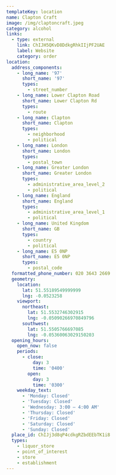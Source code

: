 ```yaml
---
templateKey: location
name: Clapton Craft
image: /img/claptoncraft.jpeg
category: alcohol
links:
  - type: external
    link: ChIJH5QKvD8DdkgRhkIIjPF2UAE
    label: Website
    category: order
location:
  address_components:
    - long_name: '97'
      short_name: '97'
      types:
        - street_number
    - long_name: Lower Clapton Road
      short_name: Lower Clapton Rd
      types:
        - route
    - long_name: Clapton
      short_name: Clapton
      types:
        - neighborhood
        - political
    - long_name: London
      short_name: London
      types:
        - postal_town
    - long_name: Greater London
      short_name: Greater London
      types:
        - administrative_area_level_2
        - political
    - long_name: England
      short_name: England
      types:
        - administrative_area_level_1
        - political
    - long_name: United Kingdom
      short_name: GB
      types:
        - country
        - political
    - long_name: E5 0NP
      short_name: E5 0NP
      types:
        - postal_code
  formatted_phone_number: 020 3643 2669
  geometry:
    location:
      lat: 51.55189549999999
      lng: -0.0523258
    viewport:
      northeast:
        lat: 51.5532746302915
        lng: -0.05090266970849796
      southwest:
        lat: 51.5505766697085
        lng: -0.05360063029150203
  opening_hours:
    open_now: false
    periods:
      - close:
          day: 3
          time: '0400'
        open:
          day: 3
          time: '0300'
    weekday_text:
      - 'Monday: Closed'
      - 'Tuesday: Closed'
      - 'Wednesday: 3:00 – 4:00 AM'
      - 'Thursday: Closed'
      - 'Friday: Closed'
      - 'Saturday: Closed'
      - 'Sunday: Closed'
  place_id: ChIJj3d8qP4cdkgRZbdEEbTK1i8
  types:
    - liquor_store
    - point_of_interest
    - store
    - establishment
---
```

